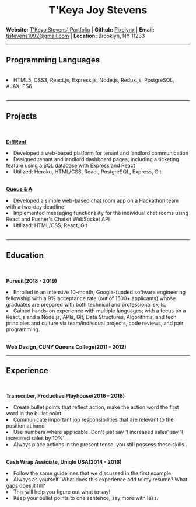 <h1><p align="center" font-size="">T'Keya Joy Stevens</p></h1>

**Website:** [T'Keya Stevens' Portfolio](https://tjstevens.info) |
**Github:** [Pixelynx](https://github.com/Pixelynx) |
**Email:** [tjstevens1992@gmail.com](mailto:tjstevens1992@gmail.com) |
**Location:** Brooklyn, NY 11233

- - - -

## Programming Languages

<br />

<li>HTML5, CSS3, React.js, Express.js, Node.js, Redux.js, PostgreSQL, AJAX, ES6</li>

<br />

- - - -

## Projects

<br />

**[DiffRent](https://diff-rent.herokuapp.com)**   

<li>Developed a web-based platform for tenant and landlord communication</li>
<li>Designed tenant and landlord dashboard pages; including a ticketing feature using a SQL database with Express and React</li>
<li>Utilized: Heroku, HTML/CSS, React, PostgreSQL, Express, Git</li>

<br />

**[Queue & A](https://github.com/Pixelynx/QueueNA)**   

<li>Developed a simple web-based chat room app on a Hackathon team with a two-day deadline</li>
<li>Implemented messaging functionality for the individual chat rooms using React and Pusher's Chatkit WebSocket API</li>
<li>Utilized: HTML/CSS, React, Git</li>

<br />

- - - -

## Education

<br />

**Pursuit(2018 - 2019)** 

<li>Enrolled in an intensive 10-month, Google-funded software engineering fellowship with a 9% acceptance rate (out of 1500+ applicants) whose graduates are prepared with both technical and professional skills.</li>
<li>Gained hands-on experience with multiple languages; with a focus on a React.js and a Node.js, APIs, Git, Data Structures, Algorithms, and tech principles and culture via team/individual projects, code reviews, and pair programming.</li>

<br />

**Web Design, CUNY Queens College(2011 - 2012)**   

- - - -

## Experience

<br />

**Transcriber, Productive Playhouse(2016 - 2018)**  

<li>Create bullet points that reflect action, make the action word the first word in the bullet point</li>
<li>Communicate important job responsibilities that are relevant to the position at hand</li>
<li>Use numbers where applicable. Don't just say 'I increased sales' say 'I increased sales by 10%'</li>
<li>Always place actions in the present tense, you still possess these skills.</li>

<br />

**Cash Wrap Assiciate, Uniqlo USA(2014 - 2016)**   

<li>Follow the same guidelines that we discussed in the first example</li>
<li>Always as yourself 'What does this experience add to my resume? What gaps does it fill?</li>
<li>This will help you figure out what to say!</li>
<li>Keep your bullet points to one sentence, say more with less.</li>
